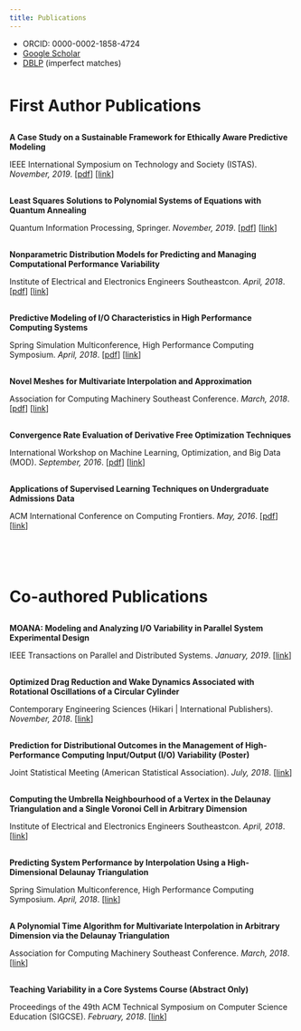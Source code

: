 ```yaml
---
title: Publications
---
```


<style type="text/css">
  h4 { margin-top: 30px; margin-bottom: 0px; }
</style>

- ORCID: 0000-0002-1858-4724
- [Google Scholar](https://scholar.google.com/citations?user=wamfO3sAAAAJ&hl=en)
- [DBLP](https://dblp.org/pers/hd/l/Lux:Thomas) (imperfect matches)

<p style="margin-bottom:50px;"></p>

# First Author Publications

#### A Case Study on a Sustainable Framework for Ethically Aware Predictive Modeling
IEEE International Symposium on Technology and Society (ISTAS). *November, 2019*. [[pdf](https://github.com/tchlux/tchlux.github.io/raw/master/papers/tchlux-2019-ISTAS.pdf)] [[link](https://attend.ieee.org/istas-2019/wp-content/uploads/sites/133/2019/11/IEEE-ISTAS2019_Program_121119.pdf)]

#### Least Squares Solutions to Polynomial Systems of Equations with Quantum Annealing
Quantum Information Processing, Springer. *November, 2019*. [[pdf](https://github.com/tchlux/tchlux.github.io/raw/master/papers/tchlux-2019-QIP.pdf)] [[link](https://link.springer.com/article/10.1007%2Fs11128-019-2489-x)]

#### Nonparametric Distribution Models for Predicting and Managing Computational Performance Variability
Institute of Electrical and Electronics Engineers Southeastcon. *April, 2018*. [[pdf](https://github.com/tchlux/tchlux.github.io/raw/master/papers/tchlux-2018-IEEESE.pdf)] [[link](https://ieeexplore.ieee.org/document/8478814)]

#### Predictive Modeling of I/O Characteristics in High Performance Computing Systems
Spring Simulation Multiconference, High Performance Computing Symposium. *April, 2018*. [[pdf](https://github.com/tchlux/tchlux.github.io/raw/master/papers/tchlux-2018-HPC_SpringSim.pdf)] [[link](https://dl.acm.org/citation.cfm?id=3213077)]

#### Novel Meshes for Multivariate Interpolation and Approximation
Association for Computing Machinery Southeast Conference. *March, 2018*. [[pdf](https://github.com/tchlux/tchlux.github.io/raw/master/papers/tchlux-2018-ACMSE.pdf)] [[link](https://dl.acm.org/citation.cfm?id=3190687)]

#### Convergence Rate Evaluation of Derivative Free Optimization Techniques
International Workshop on Machine Learning, Optimization, and Big Data (MOD). *September, 2016*. [[pdf](https://github.com/tchlux/tchlux.github.io/raw/master/papers/tchlux-2016-MOD.pdf)] [[link](https://link.springer.com/chapter/10.1007/978-3-319-51469-7_21)]

#### Applications of Supervised Learning Techniques on Undergraduate Admissions Data
ACM International Conference on Computing Frontiers. *May, 2016*. [[pdf](https://github.com/tchlux/tchlux.github.io/raw/master/papers/tchlux-2016-ACM_Computing_Frontiers.pdf)] [[link](https://dl.acm.org/citation.cfm?id=2911717)]



<p style="margin-bottom:100px;"></p>

# Co-authored Publications

#### MOANA: Modeling and Analyzing I/O Variability in Parallel System Experimental Design
IEEE Transactions on Parallel and Distributed Systems. *January, 2019*. [[link](https://ieeexplore.ieee.org/document/8631172)]

#### Optimized Drag Reduction and Wake Dynamics Associated with Rotational Oscillations of a Circular Cylinder
Contemporary Engineering Sciences (Hikari | International Publishers). *November, 2018*. [[link](http://www.m-hikari.com/ces/ces2018/ces97-100-2018/89519.html)]

#### Prediction for Distributional Outcomes in the Management of High-Performance Computing Input/Output (I/O) Variability (Poster)
Joint Statistical Meeting (American Statistical Association). *July, 2018*. [[link](https://ww2.amstat.org/meetings/jsm/2018/onlineprogram/AbstractDetails.cfm?abstractid=330148)]

#### Computing the Umbrella Neighbourhood of a Vertex in the Delaunay Triangulation and a Single Voronoi Cell in Arbitrary Dimension
Institute of Electrical and Electronics Engineers Southeastcon. *April, 2018*. [[link](https://ieeexplore.ieee.org/document/8479003)]

#### Predicting System Performance by Interpolation Using a High-Dimensional Delaunay Triangulation
Spring Simulation Multiconference, High Performance Computing Symposium. *April, 2018*. [[link](https://dl.acm.org/citation.cfm?id=3213071)]

#### A Polynomial Time Algorithm for Multivariate Interpolation in Arbitrary Dimension via the Delaunay Triangulation
Association for Computing Machinery Southeast Conference. *March, 2018*. [[link](https://dl.acm.org/citation.cfm?doid=3190645.3190680)]

#### Teaching Variability in a Core Systems Course (Abstract Only)
Proceedings of the 49th ACM Technical Symposium on Computer Science Education (SIGCSE). *February, 2018*. [[link](https://dl.acm.org/citation.cfm?id=3162275)]
